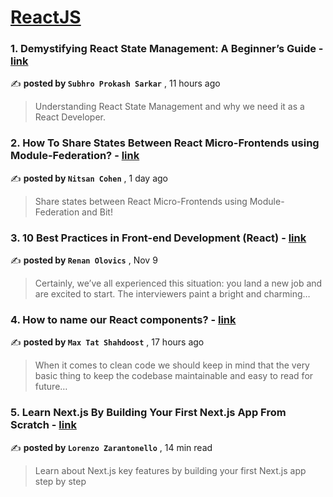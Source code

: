 
<h1><a href=https://medium.com/tag/reactjs/recommended target="_blank" rel="noopener noreferrer">ReactJS</a></h1>
<h3>1. Demystifying React State Management: A Beginner’s Guide - <a href=https://medium.com/@spsarkar/demystifying-react-state-management-a-beginners-guide-50b5e80bb8bd?source=tag_recommended_feed---------0-84----------reactjs----------be5a2cf0_92d8_46b5_a601_ee60ab616cb7------- target="_blank" rel="noopener noreferrer">link</a></h3>

✍️ **posted by `Subhro Prokash Sarkar`** <date> , 11 hours ago</date>

<blockquote>Understanding React State Management and why we need it as a React Developer.</blockquote>

<h3>2. How To Share States Between React Micro-Frontends using Module-Federation? - <a href=https://medium.com/bitsrc/how-to-share-state-between-react-micro-frontends-using-module-federation-f3762996c208?source=tag_recommended_feed---------1-107----------reactjs----------be5a2cf0_92d8_46b5_a601_ee60ab616cb7------- target="_blank" rel="noopener noreferrer">link</a></h3>

✍️ **posted by `Nitsan Cohen`** <date> , 1 day ago</date>

<blockquote>Share states between React Micro-Frontends using Module-Federation and Bit!</blockquote>

<h3>3. 10 Best Practices in Front-end Development (React) - <a href=https://medium.com/@renanolovics/10-best-practices-in-front-end-development-react-5277a671e2df?source=tag_recommended_feed---------2-85----------reactjs----------be5a2cf0_92d8_46b5_a601_ee60ab616cb7------- target="_blank" rel="noopener noreferrer">link</a></h3>

✍️ **posted by `Renan Olovics`** <date> , Nov 9</date>

<blockquote>Certainly, we’ve all experienced this situation: you land a new job and are excited to start. The interviewers paint a bright and charming…</blockquote>

<h3>4. How to name our React components? - <a href=https://medium.com/@maxtsh/how-to-name-our-react-components-75cea3b7ea76?source=tag_recommended_feed---------3-84----------reactjs----------be5a2cf0_92d8_46b5_a601_ee60ab616cb7------- target="_blank" rel="noopener noreferrer">link</a></h3>

✍️ **posted by `Max Tat Shahdoost`** <date> , 17 hours ago</date>

<blockquote>When it comes to clean code we should keep in mind that the very basic thing to keep the codebase maintainable and easy to read for future…</blockquote>

<h3>5. Learn Next.js By Building Your First Next.js App From Scratch - <a href=https://medium.com/gitconnected/learn-next-js-by-building-your-first-next-js-app-from-scratch-8ec7cc93a9cb?source=tag_recommended_feed---------4-107----------reactjs----------be5a2cf0_92d8_46b5_a601_ee60ab616cb7------- target="_blank" rel="noopener noreferrer">link</a></h3>

✍️ **posted by `Lorenzo Zarantonello`** <date> , 14 min read</date>

<blockquote>Learn about Next.js key features by building your first Next.js app step by step</blockquote>

